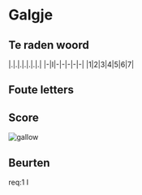 # Galgje

## Te raden woord

|.|.|.|.|.|.|.|
|-|I|-|-|-|-|-|
|1|2|3|4|5|6|7|

## Foute letters



## Score
![gallow](./images/1.png)

## Beurten
req:1 I